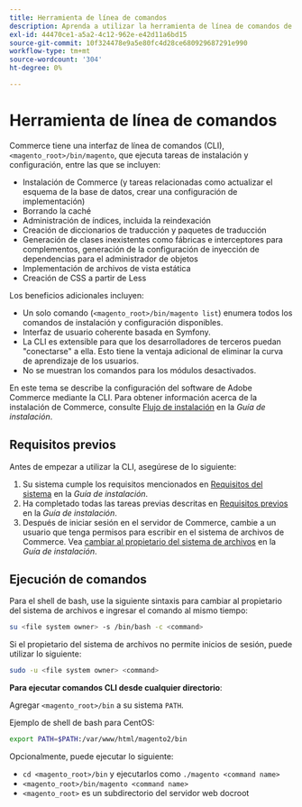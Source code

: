 ```yaml
---
title: Herramienta de línea de comandos
description: Aprenda a utilizar la herramienta de línea de comandos de Adobe Commerce para las tareas de instalación y configuración. Descubra los comandos de CLI y las funciones administrativas.
exl-id: 44470ce1-a5a2-4c12-962e-e42d11a6bd15
source-git-commit: 10f324478e9a5e80fc4d28ce680929687291e990
workflow-type: tm+mt
source-wordcount: '304'
ht-degree: 0%

---
```


# Herramienta de línea de comandos

Commerce tiene una interfaz de línea de comandos (CLI), `<magento_root>/bin/magento`, que ejecuta tareas de instalación y configuración, entre las que se incluyen:

- Instalación de Commerce (y tareas relacionadas como actualizar el esquema de la base de datos, crear una configuración de implementación)
- Borrando la caché
- Administración de índices, incluida la reindexación
- Creación de diccionarios de traducción y paquetes de traducción
- Generación de clases inexistentes como fábricas e interceptores para complementos, generación de la configuración de inyección de dependencias para el administrador de objetos
- Implementación de archivos de vista estática
- Creación de CSS a partir de Less

Los beneficios adicionales incluyen:

- Un solo comando (`<magento_root>/bin/magento list`) enumera todos los comandos de instalación y configuración disponibles.
- Interfaz de usuario coherente basada en Symfony.
- La CLI es extensible para que los desarrolladores de terceros puedan &quot;conectarse&quot; a ella. Esto tiene la ventaja adicional de eliminar la curva de aprendizaje de los usuarios.
- No se muestran los comandos para los módulos desactivados.

En este tema se describe la configuración del software de Adobe Commerce mediante la CLI. Para obtener información acerca de la instalación de Commerce, consulte [Flujo de instalación](../../installation/overview.md) en la _Guía de instalación_.

## Requisitos previos

Antes de empezar a utilizar la CLI, asegúrese de lo siguiente:

1. Su sistema cumple los requisitos mencionados en [Requisitos del sistema](../../installation/system-requirements.md) en la _Guía de instalación_.
1. Ha completado todas las tareas previas descritas en [Requisitos previos](../../installation/prerequisites/overview.md) en la _Guía de instalación_.
1. Después de iniciar sesión en el servidor de Commerce, cambie a un usuario que tenga permisos para escribir en el sistema de archivos de Commerce. Vea [cambiar al propietario del sistema de archivos](../../installation/prerequisites/file-system/overview.md) en la _Guía de instalación_.

## Ejecución de comandos

Para el shell de bash, use la siguiente sintaxis para cambiar al propietario del sistema de archivos e ingresar el comando al mismo tiempo:

```bash
su <file system owner> -s /bin/bash -c <command>
```

Si el propietario del sistema de archivos no permite inicios de sesión, puede utilizar lo siguiente:

```bash
sudo -u <file system owner> <command>
```

**Para ejecutar comandos CLI desde cualquier directorio**:

Agregar `<magento_root>/bin` a su sistema `PATH`.

Ejemplo de shell de bash para CentOS:

```bash
export PATH=$PATH:/var/www/html/magento2/bin
```

Opcionalmente, puede ejecutar lo siguiente:

- `cd <magento_root>/bin` y ejecutarlos como `./magento <command name>`
- `<magento_root>/bin/magento <command name>`
- `<magento_root>` es un subdirectorio del servidor web docroot
